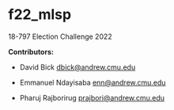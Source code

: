 # f22_mlsp
18-797 Election Challenge 2022

__Contributors:__
- David Bick dbick@andrew.cmu.edu

- Emmanuel Ndayisaba enn@andrew.cmu.edu

- Pharuj Rajborirug prajbori@andrew.cmu.edu
